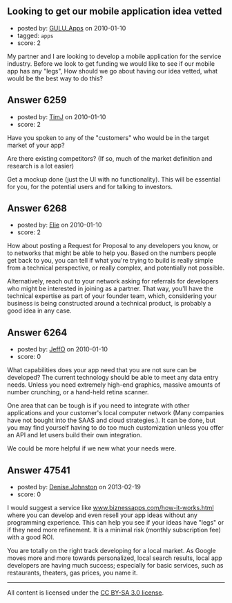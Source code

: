 ## Looking to get our mobile application idea vetted

- posted by: [GULU_Apps](https://stackexchange.com/users/-1/2214-gulu-apps) on 2010-01-10
- tagged: `apps`
- score: 2

My partner and I are looking to develop a mobile application for the service industry.  Before we look to get funding we would like to see if our mobile app has any "legs", How should we go about having our idea vetted, what would be the best way to do this? 


## Answer 6259

- posted by: [TimJ](https://stackexchange.com/users/-1/1172-timj) on 2010-01-10
- score: 2

Have you spoken to any of the "customers" who would be in the target market of your app?

Are there existing competitors?  (If so, much of the market definition and research is a lot easier)

Get a mockup done (just the UI with no functionality).  This will be essential for you, for the potential users and for talking to investors.  


## Answer 6268

- posted by: [Elie](https://stackexchange.com/users/-1/1752-elie) on 2010-01-10
- score: 2

How about posting a Request for Proposal to any developers you know, or to networks that might be able to help you. Based on the numbers people get back to you, you can tell if what you're trying to build is really simple from a technical perspective, or really complex, and potentially not possible.

Alternatively, reach out to your network asking for referrals for developers who might be interested in joining as a partner. That way, you'll have the technical expertise as part of your founder team, which, considering your business is being constructed around a technical product, is probably a good idea in any case.


## Answer 6264

- posted by: [JeffO](https://stackexchange.com/users/-1/1796-jeffo) on 2010-01-10
- score: 0

What capabilities does your app need that you are not sure can be developed? The current technology should be able to meet any data entry needs. Unless you need extremely high-end graphics, massive amounts of number crunching, or a hand-held retina scanner.

One area that can be tough is if you need to integrate with other applications and your customer's local computer network (Many companies have not bought into the SAAS and cloud strategies.). It can be done, but you may find yourself having to do too much customization unless you offer an API and let users build their own integration.

We could be more helpful if we new what your needs were.


## Answer 47541

- posted by: [Denise.Johnston](https://stackexchange.com/users/-1/25104-denise-johnston) on 2013-02-19
- score: 0

<p>I would suggest a service like <a href="http://www.biznessapps.com/how-it-works.html" rel="nofollow">www.biznessapps.com/how-it-works.html</a> where you can develop and even resell your app ideas without any programming experience. This can help you see if your ideas have "legs" or if they need more refinement. It is a minimal risk (monthly subscription fee) with a good ROI. </p>

<p>You are totally on the right track developing for a local market. As Google moves more and more towards personalized, local search results, local app developers are having much success; especially for basic services, such as restaurants, theaters, gas prices, you name it. </p>




---

All content is licensed under the [CC BY-SA 3.0 license](https://creativecommons.org/licenses/by-sa/3.0/).
